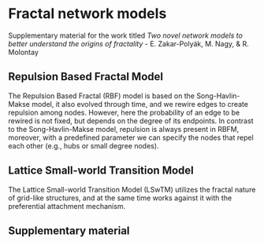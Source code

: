# Fractal network models
Supplementary material for the work titled *Two novel network models to better understand the origins of fractality* - E. Zakar-Polyák, M. Nagy, & R. Molontay


## Repulsion Based Fractal Model

The Repulsion Based Fractal (RBF) model is based on the Song-Havlin-Makse model, it also evolved through time, and we rewire edges to create repulsion among nodes. However, here the probability of an edge to be rewired is not fixed, but depends on the degree of its endpoints. In contrast to the Song-Havlin-Makse model, repulsion is always present in RBFM, moreover, with a predefined parameter we can specify the nodes that repel each other (e.g., hubs or small degree nodes).

## Lattice Small-world Transition Model

The Lattice Small-world Transition Model (LSwTM) utilizes the fractal nature of grid-like structures, and at the same time works against it with the preferential attachment mechanism.




## Supplementary material
